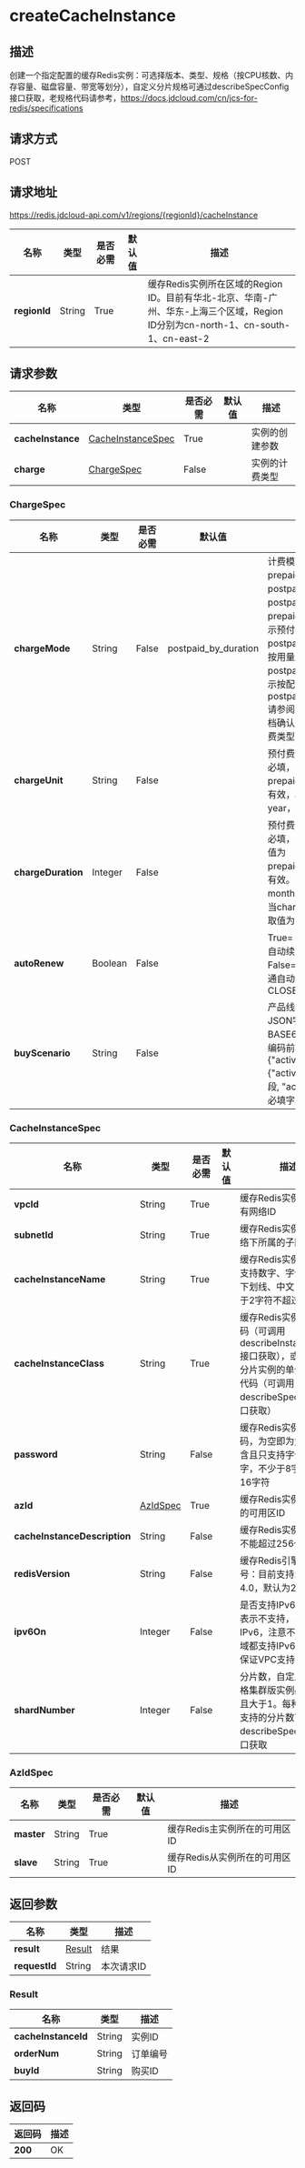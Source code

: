 # createCacheInstance


## 描述
创建一个指定配置的缓存Redis实例：可选择版本、类型、规格（按CPU核数、内存容量、磁盘容量、带宽等划分），自定义分片规格可通过describeSpecConfig接口获取，老规格代码请参考，https://docs.jdcloud.com/cn/jcs-for-redis/specifications


## 请求方式
POST

## 请求地址
https://redis.jdcloud-api.com/v1/regions/{regionId}/cacheInstance

|名称|类型|是否必需|默认值|描述|
|---|---|---|---|---|
|**regionId**|String|True| |缓存Redis实例所在区域的Region ID。目前有华北-北京、华南-广州、华东-上海三个区域，Region ID分别为cn-north-1、cn-south-1、cn-east-2|

## 请求参数
|名称|类型|是否必需|默认值|描述|
|---|---|---|---|---|
|**cacheInstance**|[CacheInstanceSpec](createcacheinstance#cacheinstancespec)|True| |实例的创建参数|
|**charge**|[ChargeSpec](createcacheinstance#chargespec)|False| |实例的计费类型|

### <div id="chargespec">ChargeSpec</div>
|名称|类型|是否必需|默认值|描述|
|---|---|---|---|---|
|**chargeMode**|String|False|postpaid_by_duration|计费模式，取值为：prepaid_by_duration，postpaid_by_usage或postpaid_by_duration，prepaid_by_duration表示预付费，postpaid_by_usage表示按用量后付费，postpaid_by_duration表示按配置后付费，默认为postpaid_by_duration.请参阅具体产品线帮助文档确认该产品线支持的计费类型|
|**chargeUnit**|String|False| |预付费计费单位，预付费必填，当chargeMode为prepaid_by_duration时有效，取值为：month、year，默认为month|
|**chargeDuration**|Integer|False| |预付费计费时长，预付费必填，当chargeMode取值为prepaid_by_duration时有效。当chargeUnit为month时取值为：1~9，当chargeUnit为year时取值为：1、2、3|
|**autoRenew**|Boolean|False| |True=：OPEN——开通自动续费、False=CLOSE—— 不开通自动续费，默认为CLOSE|
|**buyScenario**|String|False| |产品线统一活动凭证JSON字符串，需要BASE64编码，目前要求编码前格式为 {"activity":{"activityType":必填字段, "activityIdentifier":必填字段}}|
### <div id="cacheinstancespec">CacheInstanceSpec</div>
|名称|类型|是否必需|默认值|描述|
|---|---|---|---|---|
|**vpcId**|String|True| |缓存Redis实例所属的私有网络ID|
|**subnetId**|String|True| |缓存Redis实例在私有网络下所属的子网ID|
|**cacheInstanceName**|String|True| |缓存Redis实例名称，只支持数字、字母、英文下划线、中文，且不少于2字符不超过32字符|
|**cacheInstanceClass**|String|True| |缓存Redis实例的规格代码（可调用describeInstanceClass接口获取），或者自定义分片实例的单分片规格代码（可调用describeSpecConfig接口获取）|
|**password**|String|False| |缓存Redis实例的连接密码，为空即为免密，包含且只支持字母及数字，不少于8字符不超过16字符|
|**azId**|[AzIdSpec](createcacheinstance#azidspec)|True| |缓存Redis实例所在区域的可用区ID|
|**cacheInstanceDescription**|String|False| |缓存Redis实例的描述，不能超过256个字符|
|**redisVersion**|String|False| |缓存Redis引擎主次版本号：目前支持2.8和4.0，默认为2.8|
|**ipv6On**|Integer|False| |是否支持IPv6，0或空表示不支持，1表示支持IPv6，注意不是所有区域都支持IPv6，且必须保证VPC支持IPv6|
|**shardNumber**|Integer|False| |分片数，自定义分片规格集群版实例必须有，且大于1。每种分片规格支持的分片数可调用describeSpecConfig接口获取|
### <div id="azidspec">AzIdSpec</div>
|名称|类型|是否必需|默认值|描述|
|---|---|---|---|---|
|**master**|String|True| |缓存Redis主实例所在的可用区ID|
|**slave**|String|True| |缓存Redis从实例所在的可用区ID|

## 返回参数
|名称|类型|描述|
|---|---|---|
|**result**|[Result](createcacheinstance#result)|结果|
|**requestId**|String|本次请求ID|

### <div id="result">Result</div>
|名称|类型|描述|
|---|---|---|
|**cacheInstanceId**|String|实例ID|
|**orderNum**|String|订单编号|
|**buyId**|String|购买ID|

## 返回码
|返回码|描述|
|---|---|
|**200**|OK|
